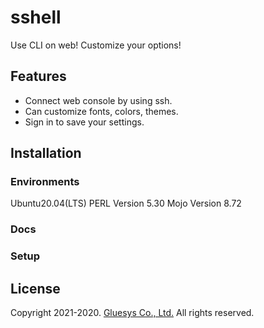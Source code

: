 # sshell
Use CLI on web! Customize your options!

## Features

* Connect web console by using ssh.
* Can customize fonts, colors, themes.
* Sign in to save your settings.

## Installation

### Environments

Ubuntu20.04(LTS)
PERL Version 5.30
Mojo Version 8.72

### Docs

### Setup

## License

Copyright 2021-2020. [Gluesys Co., Ltd.](http://www.gluesys.com/) All rights reserved.

